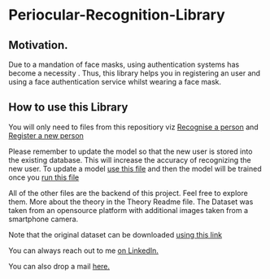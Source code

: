 # Periocular-Recognition-Library
## Motivation.
Due to a mandation of face masks, using authentication systems has become a necessity . Thus, this library helps you in registering an user and using a face authentication service 
whilst wearing a face mask. 

## How to use this Library
You will only need to files from this repositiory viz [Recognise a person](https://github.com/adityakhambete/Periocular-Recognition-Library/blob/master/recognisePerson.py)
and [Register a new person](https://github.com/adityakhambete/Periocular-Recognition-Library/blob/master/registerNewPerson.py)

Please remember to update the model so that the new user is stored into the existing database. This will increase the accuracy of recognizing the new user.
To update a model [use this file](https://github.com/adityakhambete/Periocular-Recognition-Library/blob/master/addNewLabel.py) and then the model will be trained 
once you [run this file](https://github.com/adityakhambete/Periocular-Recognition-Library/blob/master/trainUpdatedModel.py)


All of the other files are the backend of this project. Feel free to explore them. 
More about the theory in the Theory Readme file.
The Dataset was taken from an opensource platform with additional images taken from a smartphone camera.

Note that the original dataset can be downloaded [using this link](http://iris.di.ubi.pt/ubipr.html) 

You can always reach out to me [on LinkedIn.](https://www.linkedin.com/in/aditya-khambete-591158170/)

You can also drop a mail [here.](mailto:aditya210699@gmail.com)
